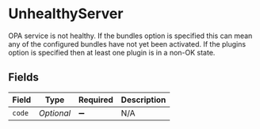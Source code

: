 # UnhealthyServer

OPA service is not healthy. If the bundles option is specified this can mean any of the configured bundles have not yet been activated. If the plugins option is specified then at least one plugin is in a non-OK state.


## Fields

| Field              | Type               | Required           | Description        |
| ------------------ | ------------------ | ------------------ | ------------------ |
| `code`             | *Optional<String>* | :heavy_minus_sign: | N/A                |